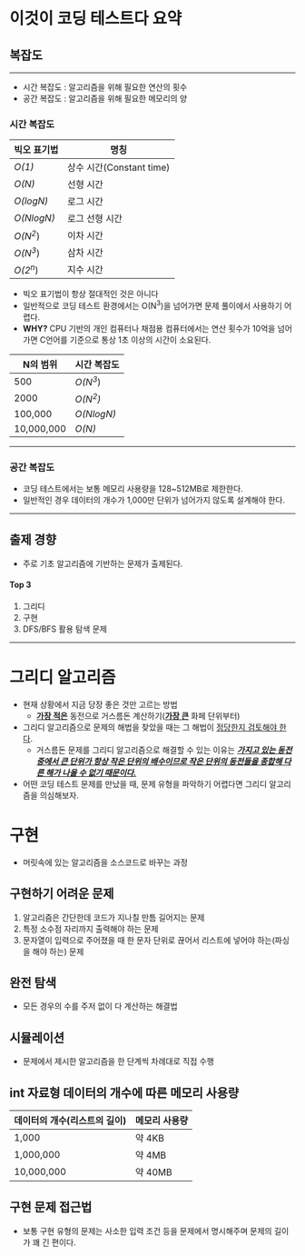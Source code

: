 # 이것이 코딩 테스트다 요약

## 복잡도

---

- 시간 복잡도 : 알고리즘을 위해 필요한 연산의 횟수
- 공간 복잡도 : 알고리즘을 위해 필요한 메모리의 양

### 시간 복잡도

| 빅오 표기법        | 명칭                     |
| ------------------ | ------------------------ |
| _O(1)_             | 상수 시간(Constant time) |
| _O(N)_             | 선형 시간                |
| _O(logN)_          | 로그 시간                |
| _O(NlogN)_         | 로그 선형 시간           |
| _O(N<sup>2</sup>_) | 이차 시간                |
| _O(N<sup>3</sup>_) | 삼차 시간                |
| _O(2<sup>n</sup>_) | 지수 시간                |

- 빅오 표기법이 항상 절대적인 것은 아니다
- 일반적으로 코딩 테스트 환경에서는 O(N<sup>3</sup>)을 넘어가면 문제 풀이에서 사용하기 어렵다.
- **WHY?** CPU 기반의 개인 컴퓨터나 채점용 컴퓨터에서는 연산 횟수가 10억을 넘어가면 C언어를 기준으로 통상 1초 이상의 시간이 소요된다.

| N의 범위   | 시간 복잡도        |
| ---------- | ------------------ |
| 500        | _O(N<sup>3</sup>_) |
| 2000       | _O(N<sup>2</sup>)_ |
| 100,000    | _O(NlogN)_         |
| 10,000,000 | _O(N)_             |

---

### 공간 복잡도

- 코딩 테스트에서는 보통 메모리 사용량을 128~512MB로 제한한다.
- 일반적인 경우 데이터의 개수가 1,000만 단위가 넘어가지 않도록 설계해야 한다.

---

## 출제 경향

- 주로 기초 알고리즘에 기반하는 문제가 출제된다.

#### Top 3

1. 그리디
2. 구현
3. DFS/BFS 활용 탐색 문제

---

# 그리디 알고리즘

- 현재 상황에서 지금 당장 좋은 것만 고르는 방법
  - <u>**가장 적은**</u> 동전으로 거스름돈 계산하기(<u>**가장 큰**</u> 화페 단위부터)
- 그리디 알고리즘으로 문제의 해법을 찾았을 때는 그 해법이 <u>정당한지 검토해야 한다</u>.
  - 거스름돈 문제를 그리디 알고리즘으로 해결할 수 있는 이유는 **<u>_가지고 있는 동전 중에서 큰 단위가 항상 작은 단위의 배수이므로 작은 단위의 동전들을 종합해 다른 해가 나올 수 없기 때문이다._</u>**
- 어떤 코딩 테스트 문제를 만났을 때, 문제 유형을 파악하기 어렵다면 그리디 알고리즘을 의심해보자.

# 구현

- 머릿속에 있는 알고리즘을 소스코드로 바꾸는 과정

## 구현하기 어려운 문제

1. 알고리즘은 간단한데 코드가 지나칠 만틈 길어지는 문제
2. 특정 소수점 자리까지 출력해야 하는 문제
3. 문자열이 입력으로 주어졌을 때 한 문자 단위로 끊어서 리스트에 넣어야 하는(파싱을 해야 하는) 문제

## 완전 탐색

- 모든 경우의 수를 주저 없이 다 계산하는 해결법

## 시뮬레이션

- 문제에서 제시한 알고리즘을 한 단계씩 차례대로 직접 수행

## int 자료형 데이터의 개수에 따른 메모리 사용량

| 데이터의 개수(리스트의 길이) | 메모리 사용량 |
| ---------------------------- | ------------- |
| 1,000                        | 약 4KB        |
| 1,000,000                    | 약 4MB        |
| 10,000,000                   | 약 40MB       |

## 구현 문제 접근법

- 보통 구현 유형의 문제는 사소한 입력 조건 등을 문제에서 명시해주며 문제의 길이가 꽤 긴 편이다.
